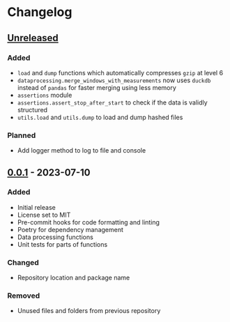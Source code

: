 # Changelog

## [Unreleased]

### Added
- `load` and `dump` functions which automatically compresses `gzip` at level 6
- `dataprocessing.merge_windows_with_measurements` now uses `duckdb` instead of 
  `pandas` for faster merging using less memory
- `assertions` module
- `assertions.assert_stop_after_start` to check if the data is validly structured
- `utils.load` and `utils.dump` to load and dump hashed files

### Planned
- Add logger method to log to file and console

## [0.0.1] - 2023-07-10

### Added

- Initial release
- License set to MIT
- Pre-commit hooks for code formatting and linting
- Poetry for dependency management
- Data processing functions
- Unit tests for parts of functions

### Changed

- Repository location and package name

### Removed

- Unused files and folders from previous repository

[unreleased]: https://github.com/tariqdam/tadam/-/compare/0.0.1...HEAD
[0.0.1]: https://github.com/tariqdam/tadam/-/releases/tag/0.0.1